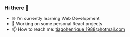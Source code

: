 ### Hi there 👋

- 🤓 I’m currently learning Web Development
- 🚀 Working on some personal React projects
- 📫 How to reach me: tiagohenrique_1988@hotmail.com

